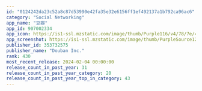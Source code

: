 ```yaml
---
id: "0124242da23c52a8c87d53990e42fa35e32e6156ff1ef492137a1b792ca96ac6"
category: "Social Networking"
app_name: "豆瓣"
app_id: 907002334
app_icon: https://is1-ssl.mzstatic.com/image/thumb/Purple116/v4/78/7e/4a/787e4a41-40c8-d903-6998-7102b58346a3/AppIcon-0-0-1x_U007emarketing-0-6-0-0-85-220.png/1024x1024bb.png
app_screenshot: https://is1-ssl.mzstatic.com/image/thumb/PurpleSource126/v4/4f/8e/ed/4f8eede3-217e-a95c-b948-82aa8e06663f/fb9b4919-00ef-429a-bac8-cbfef7f996ea_1242x2688-6.jpg/1242x2688bb.png
publisher_id: 353732575
publisher_name: "Douban Inc."
rank: 430
most_recent_release: 2024-02-04 00:00:00
release_count_in_past_year: 31
release_count_in_past_year_category: 20
release_count_in_past_year_top_in_category: 43
---
```

